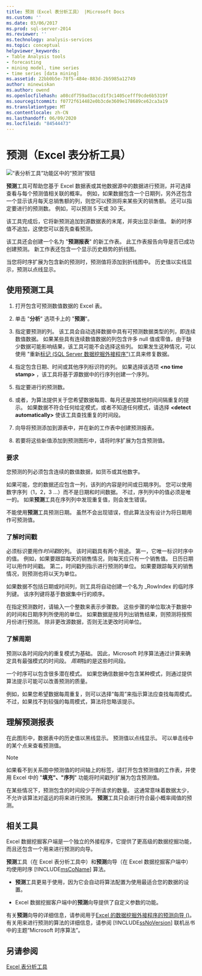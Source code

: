 ```yaml
---
title: 预测（Excel 表分析工具） |Microsoft Docs
ms.custom: ''
ms.date: 03/06/2017
ms.prod: sql-server-2014
ms.reviewer: ''
ms.technology: analysis-services
ms.topic: conceptual
helpviewer_keywords:
- Table Analysis tools
- forecasting
- mining model, time series
- time series [data mining]
ms.assetid: 22bb0b5e-78f5-484e-883d-2b5985a12749
author: minewiskan
ms.author: owend
ms.openlocfilehash: a08cdf759ad3accd1f3c1405cefff9cde6b5319f
ms.sourcegitcommit: f0772f614482e0b3cde3609e178689ce62ca3a19
ms.translationtype: MT
ms.contentlocale: zh-CN
ms.lasthandoff: 06/09/2020
ms.locfileid: "84544473"
---
```

# <a name="forecast-table-analysis-tools-for-excel"></a>预测（Excel 表分析工具）
  ![“表分析工具”功能区中的“预测”按钮](media/tat-forecast.gif "“表分析工具”功能区中的“预测”按钮")  
  
 **预测**工具可帮助您基于 Excel 数据表或其他数据源中的数据进行预测，并可选择查看与每个预测值相关联的概率。 例如，如果数据包含一个日期列，另外还包含一个显示该月每天总销售额的列，则您可以预测将来某些天的销售额。 还可以指定要进行的预测数。 例如，可以预测 5 天或 30 天。  
  
 该工具完成后，它将新预测追加到源数据表的末尾，并突出显示新值。 新的时序值不追加，这使您可以首先查看预测。  
  
 该工具还会创建一个名为 "**预测报表**" 的新工作表。 此工作表报告向导是否已成功创建预测。 新工作表还包含一个显示历史趋势的折线图。  
  
 当您将时序扩展为包含新的预测时，预测值将添加到折线图中。 历史值以实线显示，预测以点线显示。  
  
## <a name="using-the-forecast-tool"></a>使用预测工具  
  
1.  打开包含可预测数值数据的 Excel 表。  
  
2.  单击 "**分析**" 选项卡上的 "**预测**"。  
  
3.  指定要预测的列。 该工具会自动选择数据中具有可预测数据类型的列，即连续数值数据。 如果某些具有连续数值数据的列包含许多 null 值或零值，由于缺少数据可能影响结果，该工具可能不会选择这些列。 如果发生这种情况，可以使用 "重新[标记 &#40;SQL Server 数据挖掘外接程序"&#41;](relabel-sql-server-data-mining-add-ins.md)工具来修复数据。  
  
4.  指定包含日期、时间或其他序列标识符的列。 如果选择该选项 **\<no time stamp>** ，该工具将基于源数据中的行序列创建一个序列。  
  
5.  指定要进行的预测数。  
  
6.  或者，为算法提供关于您希望数据每周、每月还是按其他时间间隔重复的提示。 如果数据不符合任何给定模式，或者不知道任何模式，请选择 **\<detect automatically>** 使该工具查找重复的时间段。  
  
7.  向导将预测添加到源表中，并在新的工作表中创建预测报表。  
  
8.  若要将这些新值添加到预测图形中，请将时序扩展为包含预测值。  
  
### <a name="requirements"></a>要求  
 您预测的列必须包含连续的数值数据，如货币或其他数字。  
  
 如果可能，您的数据还应包含一列，该列的内容是时间或日期序列。 您可以使用数字序列（1，2，3 ...）而不是日期和时间数据。 不过，序列列中的值必须是唯一的。 如果**预测**工具在序列列中发现重复值，则会发生错误。  
  
 不能使用**预测**工具预测日期。 虽然不会出现错误，但此算法没有设计为将日期用作可预测值。  
  
### <a name="understanding-time-stamps"></a>了解时间戳  
 必须标识要用作*时间戳*的列。 该时间戳具有两个用途。 第一，它唯一标识时序中的值。 例如，如果要跟踪每天的销售情况，则每天应只有一个销售值。 日历日期可以用作时间戳。 第二，时间戳列指示进行预测的单位。 如果要跟踪每天的销售情况，则预测也将以天为单位。  
  
 如果数据不包括日期或时间列，则工具将自动创建一个名为 _RowIndex 的临时序列键。 该序列键将基于数据集中行的顺序。  
  
 在指定预测数时，请输入一个整数来表示步骤数。 这些步骤的单位取决于数据中的时间和日期序列所使用的单位。 如果数据是按月列出销售结果，则预测将按照月份进行预测。 除非更改源数据，否则无法更改时间单位。  
  
### <a name="understanding-periodicity"></a>了解周期  
 预测以各时间段内的重复模式为基础。 因此，Microsoft 时序算法通过计算来确定具有最强模式的时间段。 *周期*指的是这些时间段。  
  
 一个时序可以包含很多潜在模式。 如果您确信数据中包含某种模式，则通过提供算法提示可能可以改善预测的质量。  
  
 例如，如果您希望数据每周重复，则可以选择“每周”来指示算法应查找每周模式。 不过，如果找不到较强的每周模式，算法将忽略该提示。  
  
## <a name="understanding-the-forecasting-report"></a>理解预测报表  
 在此图形中，数据表中的历史值以黑线显示。 预测值以点线显示。 可以单击线中的某个点来查看预测值。  
  
> [!NOTE]  
>  如果看不到关系图中预测值的时间轴上的标签，请打开包含预测值的工作表，并使用 Excel 中的 "**填充"、"序列**" 功能将时间戳列扩展为包含预测值。  
  
 在某些情况下，预测包含的时间段少于所请求的数量。 这通常意味着数据太少，不允许该算法对遥远的将来进行预测。 **预测**工具只会进行符合最小概率阈值的预测。  
  
## <a name="related-tools"></a>相关工具  
 Excel 数据挖掘客户端是一个独立的外接程序，它提供了更高级的数据挖掘功能，而且还包含一个用来进行预测的向导。  
  
 **预测**工具（在 Excel 表分析工具中）和**预测**向导（在 Excel 数据挖掘客户端中）均使用时序 [!INCLUDE[msCoName](../includes/msconame-md.md)] 算法。  
  
-   **预测**工具更易于使用，因为它会自动将算法配置为使用最适合您的数据的设置。  
  
-   Excel 数据挖掘客户端中的**预测**向导提供了自定义参数的功能。  
  
 有关**预测**向导的详细信息，请参阅用于[Excel 的数据挖掘外接程序的预测向导 &#40;&#41;](forecast-wizard-data-mining-add-ins-for-excel.md)。 有关用来进行预测的算法的详细信息，请参阅 [!INCLUDE[ssNoVersion](../includes/ssnoversion-md.md)] 联机丛书中的主题“Microsoft 时序算法”。  
  
## <a name="see-also"></a>另请参阅  
 [Excel 表分析工具](table-analysis-tools-for-excel.md)  
  
  
